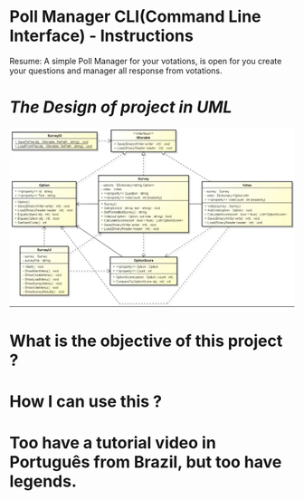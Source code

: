 # Poll Manager CLI(Command Line Interface)  - Instructions
Resume: A simple Poll Manager for your votations, is open for you create your questions and manager all response from votations.


# ***The Design of project in UML***
<img src="Diagrams/PollManagerCLI_Class_Diagram_UML.png" title="Image of  Project Class Diagram" alt="Only an image containing a class diagram of project">


# What is the objective of this project ?


# How I can use this ?


# Too have a tutorial video in Português from Brazil, but too have legends.
